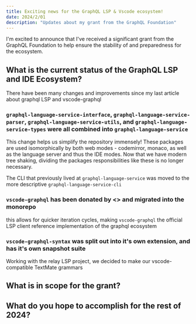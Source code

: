 ```yaml
---
title: Exciting news for the GraphQL LSP & Vscode ecosystem!
date: 2024/2/01
description: "Updates about my grant from the GraphQL Foundation"
---
```


I'm excited to announce that I've received a significant grant from the GraphQL Foundation to help ensure the stability of and preparedness for the ecosystem.

## What is the current status of the GraphQL LSP and IDE Ecosystem?

There have been many changes and improvements since my last article about graphql LSP and vscode-graphql


### `graphql-language-service-interface`, `graphql-language-service-parser`, `graphql-language-service-utils`, and `graphql-language-service-types` were all combined into `graphql-language-service`

This change helps us simplify the repository immensely!  These packages are used isomorphically by both web modes - codemirror, monaco, as well as the language server and thus the IDE modes. Now that we have modern tree shaking, dividing the packages responsibilities like these is no longer necessary.

The CLI that previously lived at `graphql-language-service` was moved to the more descriptive `graphql-language-service-cli`

### `vscode-graphql` has been donated by <> and migrated into the monorepo

this allows for quicker iteration cycles, making `vscode-graphql` the official LSP client reference implementation of the graphql ecosystem

### `vscode-graphql-syntax` was split out into it's own extension, and has it's own snapshot suite

Working with the relay LSP project, we decided to make our vscode-compatible TextMate grammars 

## What is in scope for the grant?



## What do you hope to accomplish for the rest of 2024?


